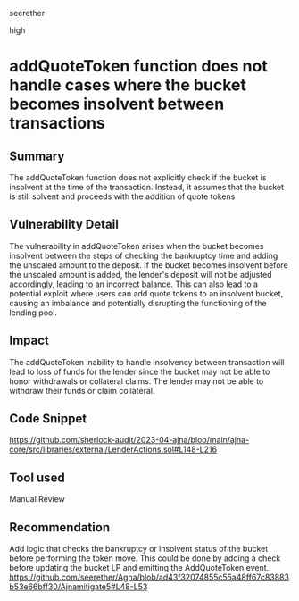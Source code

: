 seerether

high

# addQuoteToken function does not handle cases where the bucket becomes insolvent between transactions

## Summary
The addQuoteToken  function does not explicitly check if the bucket is insolvent at the time of the transaction. Instead, it assumes that the bucket is still solvent and proceeds with the addition of quote tokens
## Vulnerability Detail
The vulnerability in addQuoteToken arises when the bucket becomes insolvent between the steps of checking the bankruptcy time and adding the unscaled amount to the deposit. If the bucket becomes insolvent before the unscaled amount is added, the lender's deposit will not be adjusted accordingly, leading to an incorrect balance. This can also lead to a potential exploit where users can add quote tokens to an insolvent bucket, causing an imbalance and potentially disrupting the functioning of the lending pool.
## Impact
The addQuoteToken inability to handle insolvency between transaction will lead to  loss of funds for the lender since the bucket may not be able to honor withdrawals or collateral claims. The lender may not be able to withdraw their funds or claim collateral.
## Code Snippet
https://github.com/sherlock-audit/2023-04-ajna/blob/main/ajna-core/src/libraries/external/LenderActions.sol#L148-L216
## Tool used

Manual Review

## Recommendation
Add logic that checks the bankruptcy or insolvent status of the bucket before performing the token move. This could be done by adding a check before updating the bucket LP and emitting the AddQuoteToken event.
https://github.com/seerether/Agna/blob/ad43f32074855c55a48ff67c83883b53e66bff30/Ajnamitigate5#L48-L53